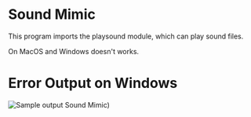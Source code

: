 Sound Mimic
========================================================

This program imports the playsound module, which can play sound files. 

On MacOS and Windows doesn't works.


Error Output on Windows
========================================================

![Sample output Sound Mimic)](https://github.com/nihathalici/The-Big-Book-of-Small-Python-Projects/blob/main/C71-Project-71-Sound-Mimic/soundmimic_error_output_on_Windows.PNG)
